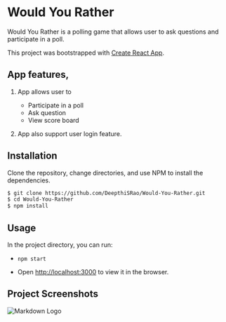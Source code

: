 # Would You Rather

Would You Rather is a polling game that allows user to ask questions and participate in a poll.

This project was bootstrapped with [Create React App](https://github.com/facebook/create-react-app).

## App features,

1. App allows user to

   - Participate in a poll
   - Ask question
   - View score board

2. App also support user login feature.

## Installation

Clone the repository, change directories, and use NPM to install the dependencies.

```bash
$ git clone https://github.com/DeepthiSRao/Would-You-Rather.git
$ cd Would-You-Rather
$ npm install
```

## Usage

In the project directory, you can run:

- `npm start`

- Open [http://localhost:3000](http://localhost:3000) to view it in the browser.

## Project Screenshots

![Markdown Logo](blob/src/image/HomePage.png)
